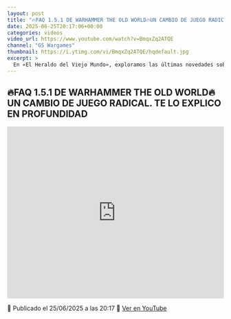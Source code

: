 ```yaml
---
layout: post
title: "🔥FAQ 1.5.1 DE WARHAMMER THE OLD WORLD🔥UN CAMBIO DE JUEGO RADICAL. TE LO EXPLICO EN PROFUNDIDAD"
date: 2025-06-25T20:17:06+00:00
categories: videos
video_url: https://www.youtube.com/watch?v=BmqxZq2ATQE
channel: "GS Wargames"
thumbnail: https://i.ytimg.com/vi/BmqxZq2ATQE/hqdefault.jpg
excerpt: >
  En «El Heraldo del Viejo Mundo», exploramos las últimas novedades sobre Warhammer The Old World. En esta ocasión, analizamos un vídeo de GS Wargames que aborda la reciente actualización FAQ 1.5.1, la cual promete un cambio radical en el juego. Acompáñanos mientras desglosamos en profundidad cómo estas modificaciones impactan en la experiencia de los jugadores.
---
```


## 🔥FAQ 1.5.1 DE WARHAMMER THE OLD WORLD🔥UN CAMBIO DE JUEGO RADICAL. TE LO EXPLICO EN PROFUNDIDAD

<iframe width="100%" height="400" src="https://www.youtube.com/embed/BmqxZq2ATQE" frameborder="0" allowfullscreen></iframe>

📅 Publicado el 25/06/2025 a las 20:17
🔗 [Ver en YouTube](https://www.youtube.com/watch?v=BmqxZq2ATQE)

